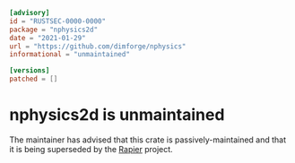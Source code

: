 ```toml
[advisory]
id = "RUSTSEC-0000-0000"
package = "nphysics2d"
date = "2021-01-29"
url = "https://github.com/dimforge/nphysics"
informational = "unmaintained"

[versions]
patched = []
```
# nphysics2d is unmaintained

The maintainer has advised that this crate is passively-maintained and that it
is being superseded by the [Rapier](https://github.com/dimforge/rapier) project.
